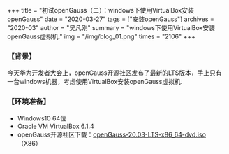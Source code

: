 +++
title = "初试openGauss（二）：windows下使用VirtualBox安装openGauss"
date = "2020-03-27"
tags = ["安装openGauss"]
archives = "2020-03"
author = "吴凡刚"
summary = "windows下使用VirtualBox安装openGauss虚拟机."
img = "/img/blog_01.png"
times = "2106"
+++

### 【背景】
今天华为开发者大会上，openGauss开源社区发布了最新的LTS版本，手上只有一台windows机器，考虑使用VirtualBox安装openGauss虚拟机.

### 【环境准备】

- Windows10 64位
- Oracle VM VirtualBox 6.1.4
- openGauss开源社区下载：[openGauss-20.03-LTS-x86_64-dvd.iso](https://repo.openGauss.org/openGauss-20.03-LTS/ISO/x86_64/openGauss-20.03-LTS-x86_64-dvd.iso)  （X86）
